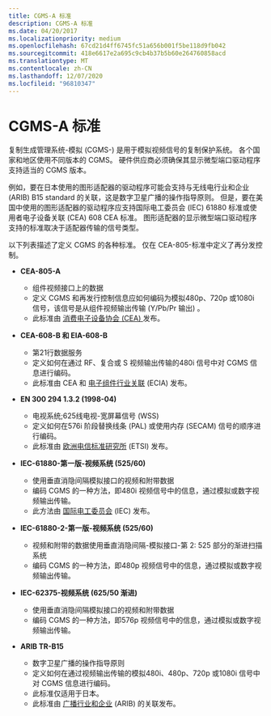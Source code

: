 ```yaml
---
title: CGMS-A 标准
description: CGMS-A 标准
ms.date: 04/20/2017
ms.localizationpriority: medium
ms.openlocfilehash: 67cd21d4ff6745fc51a656b001f5be118d9fb042
ms.sourcegitcommit: 418e6617e2a695c9cb4b37b5b60e264760858acd
ms.translationtype: MT
ms.contentlocale: zh-CN
ms.lasthandoff: 12/07/2020
ms.locfileid: "96810347"
---
```

# <a name="cgms-a-standards"></a>CGMS-A 标准

复制生成管理系统-模拟 (CGMS-) 是用于模拟视频信号的复制保护系统。 各个国家和地区使用不同版本的 CGMS。 硬件供应商必须确保其显示微型端口驱动程序支持适当的 CGMS 版本。

例如，要在日本使用的图形适配器的驱动程序可能会支持与无线电行业和企业 (ARIB) B15 standard 的关联，这是数字卫星广播的操作指导原则。 但是，要在美国中使用的图形适配器的驱动程序应支持国际电工委员会 (IEC) 61880 标准或使用者电子设备关联 (CEA) 608 CEA 标准。 图形适配器的显示微型端口驱动程序支持的标准取决于适配器传输的信号类型。

以下列表描述了定义 CGMS 的各种标准。 仅在 CEA-805-标准中定义了再分发控制。

- **CEA-805-A**
  - 组件视频接口上的数据
  - 定义 CGMS 和再发行控制信息应如何编码为模拟480p、720p 或1080i 信号，该信号是从组件视频输出传输 (Y/Pb/Pr 输出) 。
  - 此标准由 [消费电子设备协会 (CEA) ](https://www.standardsportal.org/usa_en/sdo/cea.aspx)发布。

- **CEA-608-B 和 EIA-608-B**
  - 第21行数据服务
  - 定义如何在通过 RF、复合或 S 视频输出传输的480i 信号中对 CGMS 信息进行编码。
  - 此标准由 CEA 和 [电子组件行业关联](https://go.microsoft.com/fwlink/p/?linkid=71278) (ECIA) 发布。

- **EN 300 294 1.3.2 (1998-04)**
  - 电视系统;625线电视-宽屏幕信号 (WSS) 
  - 定义如何在576i 阶段替换线条 (PAL) 或使用内存 (SECAM) 信号的顺序进行编码。
  - 此标准由 [欧洲电信标准研究所](https://go.microsoft.com/fwlink/p/?linkid=26364) (ETSI) 发布。

- **IEC-61880-第一版-视频系统 (525/60)**  
  - 使用垂直消隐间隔模拟接口的视频和附带数据
  - 编码 CGMS 的一种方法，即480i 视频信号中的信息，通过模拟或数字视频输出传输。
  - 此方法由 [国际电工委员会](https://go.microsoft.com/fwlink/p/?linkid=8732) (IEC) 发布。

- **IEC-61880-2-第一版-视频系统 (525/60)**
  - 视频和附带的数据使用垂直消隐间隔-模拟接口-第 2: 525 部分的渐进扫描系统
  - 编码 CGMS 的一种方法，即480p 视频信号中的信息，通过模拟或数字视频输出传输。

- **IEC-62375-视频系统 (625/50 渐进)**
  - 使用垂直消隐间隔模拟接口的视频和附带数据
  - 编码 CGMS 的一种方法，即576p 视频信号中的信息，通过模拟或数字视频输出传输。

- **ARIB TR-B15**
  - 数字卫星广播的操作指导原则
  - 定义如何在通过视频输出传输的模拟480i、480p、720p 或1080i 信号中对 CGMS 信息进行编码。
  - 此标准仅适用于日本。
  - 此标准由 [广播行业和企业](https://go.microsoft.com/fwlink/p/?linkid=71283) (ARIB) 的关联发布。
